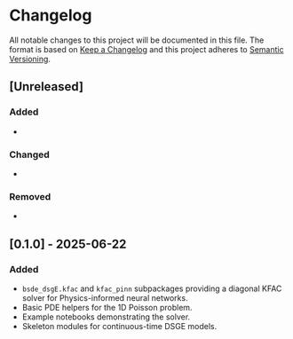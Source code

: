 # Changelog

All notable changes to this project will be documented in this file.
The format is based on [Keep a Changelog](https://keepachangelog.com/en/1.0.0/)
and this project adheres to [Semantic Versioning](https://semver.org/).

## [Unreleased]
### Added
- 
### Changed
- 
### Removed
- 

## [0.1.0] - 2025-06-22
### Added
- `bsde_dsgE.kfac` and `kfac_pinn` subpackages providing a diagonal KFAC solver for Physics-informed neural networks.
- Basic PDE helpers for the 1D Poisson problem.
- Example notebooks demonstrating the solver.
- Skeleton modules for continuous-time DSGE models.

